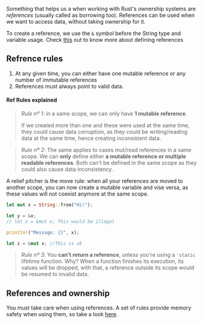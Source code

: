 Something that helps us a when working with Rust's ownership systems are _references_ (usually called as borrowing too). 
References can be used when we want to access data, without taking ownership for it. 

To create a reference, we use the ``&`` symbol before the String type and variable usage. 
Check [this](References.md) out to know more about defining references

## Refrence rules
1. At any given time, you can either have one mutable reference or any number of immutable references
2. References must always point to valid data.

#### Ref Rules explained
> _Rule nº 1_: in a same scope, we can only have **1 mutable reference**. 
> 
> If we created more than one and these were used at the same time, they could cause data corruption, as they could be writing/reading data at the same time, hence creating inconsistent data. 

> _Rule nº 2_: The same applies to cases mut/read references in a same scope. We can **only** define either **a mutable reference or multiple readable references**. Both can't be defined in the same scope as they could also cause data inconsistency. 

A relief pitcher is the move rule: when all your references are moved to another scope, you can now create a mutable variable and vise versa, as these values will not coexist anymore at the same scope. 

```rust
let mut x = String::from("Hi!");

let y = &x;
// let z = &mut x; This would be illegal 

println!("Message: {}", x);

let z = &mut x; //This is ok
```

> _Rule nº 3_: You **can't return a reference**, unless you're using a ``'static`` lifetime function. 
> Why? When a function finishes its execution, its values will be dropped, with that, a reference outside its scope would be resumed to invalid data.

## References and ownership 
You must take care when using references. A set of rules provide memory safety when using them, so take a look [here](./Ownership).